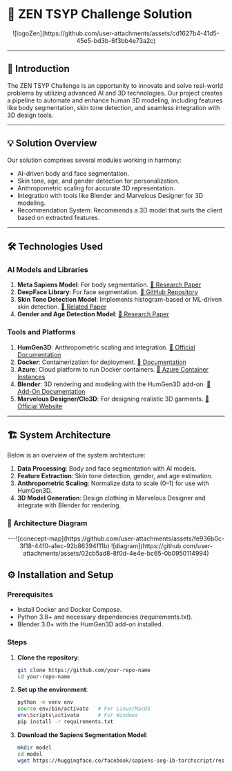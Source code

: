 # 🌟 ZEN TSYP Challenge Solution
<p align="center">
![logoZen](https://github.com/user-attachments/assets/cd1627b4-41d5-45e5-bd3b-6f3bb4e73a2c)
</p>

---

## 🚀 Introduction

The ZEN TSYP Challenge is an opportunity to innovate and solve real-world problems by utilizing advanced AI and 3D technologies. Our project creates a pipeline to automate and enhance human 3D modeling, including features like body segmentation, skin tone detection, and seamless integration with 3D design tools.

---

## 💡 Solution Overview

Our solution comprises several modules working in harmony:  
- AI-driven body and face segmentation.  
- Skin tone, age, and gender detection for personalization.  
- Anthropometric scaling for accurate 3D representation.  
- Integration with tools like Blender and Marvelous Designer for 3D modeling.  
- Recommendation System: Recommends a 3D model that suits the client based on extracted features.  

---

## 🛠️ Technologies Used

### AI Models and Libraries
1. **Meta Sapiens Model**: For body segmentation. [📄 Research Paper](https://ar5iv.labs.arxiv.org/html/2408.12569)  
2. **DeepFace Library**: For face segmentation. [🔗 GitHub Repository](https://github.com/serengil/deepface)  
3. **Skin Tone Detection Model**: Implements histogram-based or ML-driven skin detection. [📄 Related Paper](https://arxiv.org/pdf/2103.14191.pdf)  
4. **Gender and Age Detection Model**: [📄 Research Paper](https://arxiv.org/abs/1708.08039)  

### Tools and Platforms
1. **HumGen3D**: Anthropometric scaling and integration. [🔗 Official Documentation](https://www.humgen3d.com)  
2. **Docker**: Containerization for deployment. [🔗 Documentation](https://www.docker.com/get-started)  
3. **Azure**: Cloud platform to run Docker containers. [🔗 Azure Container Instances](https://learn.microsoft.com/en-us/azure/container-instances/container-instances-overview)  
4. **Blender**: 3D rendering and modeling with the HumGen3D add-on. [🔗 Add-On Documentation](https://www.humgen3d.com/blender)  
5. **Marvelous Designer/Clo3D**: For designing realistic 3D garments. [🔗 Official Website](https://www.marvelousdesigner.com)  

---

## 🏗️ System Architecture

Below is an overview of the system architecture:  
1. **Data Processing**: Body and face segmentation with AI models.  
2. **Feature Extraction**: Skin tone detection, gender, and age estimation.  
3. **Anthropometric Scaling**: Normalize data to scale (0–1) for use with HumGen3D.  
4. **3D Model Generation**: Design clothing in Marvelous Designer and integrate with Blender for rendering.  

### 🎨 Architecture Diagram
<p align="center">
---![conecept-map](https://github.com/user-attachments/assets/fe936b0c-3f18-44f0-a1ec-92b86394f11b)
![diagram](https://github.com/user-attachments/assets/02cb5ad8-8f0d-4e4e-bc65-0b0950114994)
</p>

## ⚙️ Installation and Setup

### Prerequisites
- Install Docker and Docker Compose.  
- Python 3.8+ and necessary dependencies (requirements.txt).  
- Blender 3.0+ with the HumGen3D add-on installed.  

### Steps
1. **Clone the repository**:  
   ```bash
   git clone https://github.com/your-repo-name
   cd your-repo-name
2. **Set up the environment**:  
   ```bash
   python -m venv env
   source env/bin/activate   # For Linux/MacOS
   env\Scripts\activate      # For Windows
   pip install -r requirements.txt
3. **Download the Sapiens Segmentation Model**:  
   ```bash
   mkdir model
   cd model
   wget https://huggingface.co/facebook/sapiens-seg-1b-torchscript/resolve/main/sapiens-seg-1b.pt

